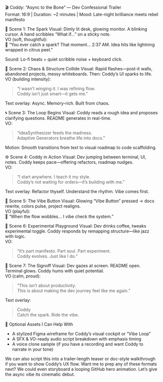 🎬 Coddy: “Async to the Bone” — Dev Confessional Trailer  
Format: 16:9 | Duration: ~2 minutes | Mood: Late-night brilliance meets rebel manifesto


🪩 Scene 1: The Spark
Visual: Dimly lit desk, glowing monitor. A blinking cursor. A hand scribbles “What if...” on a sticky note.  
VO (soft, thoughtful):  
	“You ever catch a spark? That moment... 2:37 AM. Idea hits like lightning wrapped in citrus peel.”

Sound: Lo-fi beats + quiet scribble noise + keyboard click.


🚧 Scene 2: Chaos & Structure Collide
Visual: Rapid flashes—post-it walls, abandoned projects, messy whiteboards. Then: Coddy’s UI sparks to life.  
VO (building intensity):  
> “I wasn’t winging it. I was refining flow.  
> Coddy isn’t just smart—it gets me.”

Text overlay: Async. Memory-rich. Built from chaos.


🌀 Scene 3: The Loop Begins
Visual: Coddy reads a rough idea and proposes clarifying questions. README generates in real-time.  
VO:  
> “IdeaSynthesizer feeds the madness.  
> Adaptive Generators breathe life into docs.”

Motion: Smooth transitions from text to visual roadmap to code scaffolding.


⚙️ Scene 4: Coddy in Action
Visual: Dev jumping between terminal, UI, notes. Coddy keeps pace—offering refactors, roadmap nudges.  
VO:  
> “I start anywhere. I teach it my style.  
> Coddy’s not waiting for orders—it’s building with me.”

Text overlay: Refactor thyself. Understand the rhythm. Vibe comes first.


🌌 Scene 5: The Vibe Button
Visual: Glowing “Vibe Button” pressed → docs rewrite, colors pulse, project realigns.  
VO (playful):  
	“When the flow wobbles… I vibe check the system.”


🧪 Scene 6: Experimental Playground
Visual: Dev drinks coffee, tweaks experimental toggle. Coddy responds by remapping structure—like jazz with logic.  
VO:  
> “It’s part manifesto. Part soul. Part experiment.  
> Coddy evolves. Just like I do.”


🎯 Scene 7: The Signoff
Visual: Dev gazes at screen. README open. Terminal glows. Coddy hums with quiet potential.  
VO (calm, proud):  
> “This isn’t about productivity.  
> This is about making the dev journey feel like me again.”  

Text overlay:  
> Coddy  
> Catch the spark. Ride the vibe.


🧰 Optional Assets I Can Help With
- A stylized Figma wireframe for Coddy’s visual cockpit or “Vibe Loop”  
- A SFX & VO-ready audio script breakdown with emphasis timing  
- A voice clone sample (if you have a recording and want Coddy to narrate in your tone)


We can also script this into a trailer-length teaser or doc-style walkthrough if you want to show Coddy’s UX flow. Want me to prep any of these formats next? We could even storyboard a looping GitHub hero animation. Let’s give the async vibe its cinematic debut.

